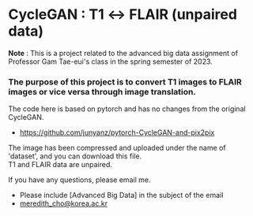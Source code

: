 # CycleGAN : T1 &leftrightarrow; FLAIR (unpaired data)

**Note** : This is a project related to the advanced big data assignment of Professor Gam Tae-eui's class in the spring semester of 2023.

### The purpose of this project is to **convert T1 images to FLAIR images or vice versa through image translation**.
            
The code here is based on pytorch and has no changes from the original CycleGAN.
* https://github.com/junyanz/pytorch-CycleGAN-and-pix2pix

The image has been compressed and uploaded under the name of 'dataset', and you can download this file.  
T1 and FLAIR data are unpaired.

If you have any questions, please email me.  
* Please include [Advanced Big Data] in the subject of the email  
* meredith_cho@korea.ac.kr
